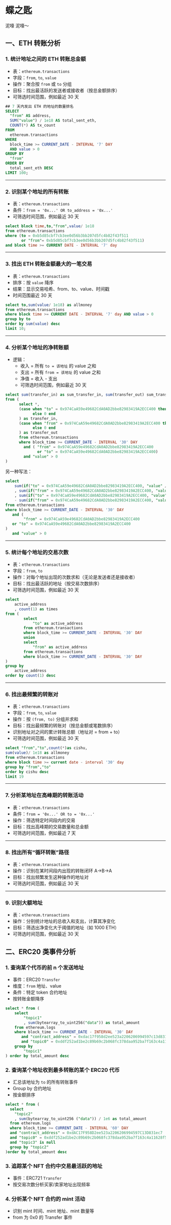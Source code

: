 # 蝶之匙

泥嚎 泥嚎～

## 一、ETH 转账分析

### 1. 统计地址之间的 ETH 转账总金额

- 表：`ethereum.transactions`
- 字段：`from`, `to`, `value`
- 操作：聚合按 `from` 或 `to` 分组
- 目标：找出最活跃的发送者或接收者（按总金额排序）
- 可筛选时间范围，例如最近 30 天

```sql
## 7 天内发出 ETH 的地址的数量排名
SELECT
  "from" AS address,
  SUM("value") / 1e18 AS total_sent_eth,
  COUNT(*) AS tx_count
FROM
  ethereum.transactions
WHERE
  block_time >= CURRENT_DATE - INTERVAL '7' DAY
  AND value > 0
GROUP BY
  "from"
ORDER BY
  total_sent_eth DESC
LIMIT 100;
```

------

### 2. 识别某个地址的所有转账

- 表：`ethereum.transactions`
- 条件：`from = '0x...' OR to_address = '0x...'`
- 可筛选时间范围，例如最近 30 天

```sql
select block time,to,"from",value/ 1e18
from ethereum.transactions
where (to = 0xb5d85cbf7cb3ee0d56b3bb207d5fc4b82f43f511 
       or "from"= 0xb5d85cbf7cb3ee0d56b3bb207d5fc4b82f43f511)
and block time >= CURRENT DATE - INTERVAL '7' day
```



------

### 3. 找出 ETH 转账金额最大的一笔交易

- 表：`ethereum.transactions`
- 排序：按 `value` 降序
- 结果：显示交易哈希、from、to、value、时间戳
- 时间范围最近 30 天

```sql
select to,sum(value/ 1e18) as allmoney
from ethereum.transactions
where block time >= CURRENT DATE - INTERVAL '7' day AND value > 0
group by to
order by sum(value) desc
limit 10;
```



------

### 4. 分析某个地址的净转账额

- 逻辑：
  - 收入 = 所有 `to = 该地址` 的 value 之和
  - 支出 = 所有 `from = 该地址` 的 value 之和
  - 净值 = 收入 - 支出
  - 可筛选时间范围，例如最近 30 天

```sql
select sum(transfer_in) as sum_transfer_in, sum(transfer_out) sum_transfer_out, sum(transfer_in) - sum(transfer_out) as delta
from (
      select *, 
      (case when "to" = 0x974CaA59e49682CdA0AD2bbe82983419A2ECC400 then "value" / 1e18
            else 0 end
      ) as transfer_in, 
      (case when "from" = 0x974CaA59e49682CdA0AD2bbe82983419A2ECC400 then "value" / 1e18
            else 0 end
      ) as transfer_out
      from ethereum.transactions
      where block_time >= CURRENT_DATE - INTERVAL '30' DAY
        and ( "from" = 0x974CaA59e49682CdA0AD2bbe82983419A2ECC400
              or "to" = 0x974CaA59e49682CdA0AD2bbe82983419A2ECC400)
        and "value" > 0
)
```

另一种写法：

```SQL
select
    sum(if("to" = 0x974CaA59e49682CdA0AD2bbe82983419A2ECC400, "value" / 1e18, 0)) as transfer_in
    , sum(if("from" = 0x974CaA59e49682CdA0AD2bbe82983419A2ECC400, "value" / 1e18, 0)) as transfer_out
    , sum(if("to" = 0x974CaA59e49682CdA0AD2bbe82983419A2ECC400, "value" / 1e18, 0)) 
    - sum(if("from" = 0x974CaA59e49682CdA0AD2bbe82983419A2ECC400, "value" / 1e18, 0))
from ethereum.transactions
where block_time >= CURRENT_DATE - INTERVAL '30' DAY
   and (
        "from" = 0x974CaA59e49682CdA0AD2bbe82983419A2ECC400
   or "to" = 0x974CaA59e49682CdA0AD2bbe82983419A2ECC400
)
   and "value" > 0
```

------

### 5. 统计每个地址的交易次数

- 表：`ethereum.transactions`
- 字段：`from`, `to`
- 操作：对每个地址出现的次数求和（无论是发送者还是接收者）
- 目标：找出最活跃的地址（按交易次数排序）
- 可筛选时间范围，例如最近 30 天

```sql
select
    active_address
    , count(1) as times
from (
        select
            "to" as active_address
        from ethereum.transactions
        where block_time >= CURRENT_DATE - INTERVAL '30' DAY
        union
        select
            "from" as active_address
        from ethereum.transactions
        where block_time >= CURRENT_DATE - INTERVAL '30' DAY
)
group by
    active_address
order by count(1) desc
```

------

### 6. 找出最频繁的转账对

- 表：`ethereum.transactions`
- 字段：`from`, `to`, `value`
- 操作：按 `(from, to)` 分组并求和
- 目标：找出最频繁的转账对（按总金额或笔数排序）
- 识别地址对之间的累计转账总额（地址对 = from + to）
- 可筛选时间范围，例如最近 30 天

```sql
select "from","to",count(*)as cishu,
sum(value)/ 1e18 as allmoney
from ethereum.transactions
where block time >= current date - interval '30' day
group by "from","to"
order by cishu desc
limit 19
```



------

### 7. 分析某地址在高峰期的转账活动

- 表：`ethereum.transactions`
- 条件：`from = '0x...' OR to = '0x...'`
- 操作：筛选特定时间段内的交易
- 目标：找出高峰期的交易数量和总金额
- 可筛选时间范围，例如最近 7 天

------

### 8. 找出所有“循环转账”路径

- 表：`ethereum.transactions`
- 操作：识别在某时间段内出现的转账闭环 A→B→A
- 目标：找出频繁发生这种操作的地址对
- 可筛选时间范围，例如最近 30 天

------

### 9. 识别大额地址

- 表：`ethereum.transactions`
- 操作：分别统计地址的总收入和支出，计算其净变化
- 目标：筛选出净变化大于阈值的地址（如 1000 ETH）
- 可筛选时间范围，例如最近 30 天

## 二、ERC20 类事件分析

### 1. 查询某个代币的前 n 个发送地址

- 事件：ERC20 `Transfer`
- 维度：`from` 地址、value
- 条件：特定 token 合约地址
- 按转账金额降序

```sql
select * from (
    select
        "topic1"
        , sum(bytearray_to_uint256("data")) as total_amount
    from ethereum.logs
    where block_time >= CURRENT_DATE - INTERVAL '30' DAY
       and "contract_address" = 0xdac17f958d2ee523a2206206994597c13d831ec7
       and "topic0" = 0xddf252ad1be2c89b69c2b068fc378daa952ba7f163c4a11628f55a4df523b3ef
    group by
        "topic1"
) order by total_amount desc
```

### 2. 查询某个地址收到最多转账的某个 ERC20 代币

- 汇总该地址为 `to` 的所有转账事件
- Group by 合约地址
- 按金额排序

```sql
select * from (
  select
    "topic2"
    , sum(bytearray_to_uint256 ("data")) / 1e6 as total_amount
  from ethereum.logs
  where block_time >= CURRENT_DATE - INTERVAL '60' DAY
  and "contract_address" = 0xdAC17F958D2ee523a2206206994597C13D831ec7
  and "topic0" = 0xddf252ad1be2c89b69c2b068fc378daa952ba7f163c4a11628f55a4df523b3ef
  and "topic3" is null
  group by "topic2"
)order by total_amount desc
```

### 3. 追踪某个 NFT 合约中交易最活跃的地址

- 事件：ERC721 `Transfer`
- 按交易次数分析买家/卖家地址出现频率

### 4. 分析某个 NFT 合约的 mint 活动

- 识别 mint 时间、mint 地址、mint 数量等
- from 为 0x0 的 Transfer 事件